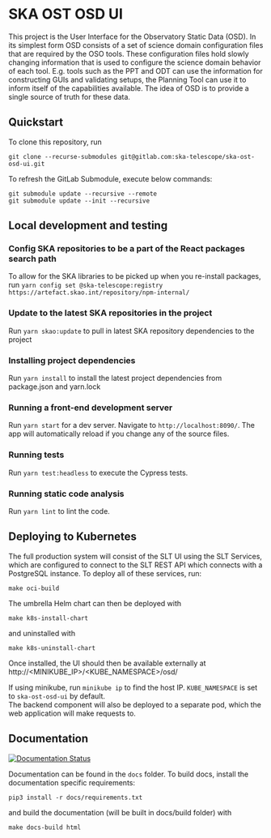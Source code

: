 # SKA OST OSD UI

This project is the User Interface for the Observatory Static Data (OSD). In its simplest form OSD consists of a set of science domain configuration files that are required by the OSO tools. These configuration files hold slowly changing information that is used to configure the science domain behavior of each tool. E.g. tools such as the PPT and ODT can use the information for constructing GUIs and validating setups, the Planning Tool can use it to inform itself of the capabilities available. The idea of OSD is to provide a single source of truth for these data.

## Quickstart

To clone this repository, run

```
git clone --recurse-submodules git@gitlab.com:ska-telescope/ska-ost-osd-ui.git
```

To refresh the GitLab Submodule, execute below commands:

```
git submodule update --recursive --remote
git submodule update --init --recursive
```

## Local development and testing

### Config SKA repositories to be a part of the React packages search path

To allow for the SKA libraries to be picked up when you re-install packages,
run `yarn config set @ska-telescope:registry https://artefact.skao.int/repository/npm-internal/`

### Update to the latest SKA repositories in the project

Run `yarn skao:update` to pull in latest SKA repository dependencies to the project

### Installing project dependencies

Run `yarn install` to install the latest project dependencies from package.json and yarn.lock

### Running a front-end development server

Run `yarn start` for a dev server. Navigate to `http://localhost:8090/`. The
app will automatically reload if you change any of the source files.

### Running tests

Run `yarn test:headless` to execute the Cypress tests.

### Running static code analysis

Run `yarn lint` to lint the code.

## Deploying to Kubernetes

The full production system will consist of the SLT UI using the SLT Services, which are
configured to connect to the SLT REST API which connects with a PostgreSQL instance.
To deploy all of these services, run:

```
make oci-build
```

The umbrella Helm chart can then be deployed with

```
make k8s-install-chart
```

and uninstalled with

```
make k8s-uninstall-chart
```

Once installed, the UI should then be available externally at http://<MINIKUBE_IP>/<KUBE_NAMESPACE>/osd/

If using minikube, run `minikube ip` to find the host IP. `KUBE_NAMESPACE` is set to `ska-ost-osd-ui` by default.  
The backend component will also be deployed to a separate pod, which the web application will make requests to.

## Documentation

[![Documentation Status](https://readthedocs.org/projects/ska-telescope-ska-ost-osd-ui/badge/?version=latest)](https://developer.skao.int/projects/ska-ost-osd-ui/en/latest/?badge=latest)

Documentation can be found in the `docs` folder. To build docs, install the
documentation specific requirements:

```
pip3 install -r docs/requirements.txt
```

and build the documentation (will be built in docs/build folder) with

```
make docs-build html
```
